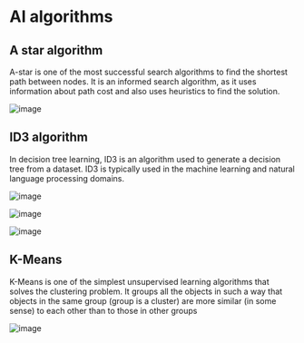 # AI algorithms

## A star algorithm
A-star is one of the most successful search algorithms to find the shortest path between nodes. It is an informed search algorithm, as it uses information about path cost and also uses heuristics to find the solution.

![image](https://user-images.githubusercontent.com/36489953/79692582-4094f380-8266-11ea-8e79-3a6c7a76745a.png)

## ID3 algorithm
In decision tree learning, ID3 is an algorithm used to generate a decision tree from a dataset. ID3 is typically used in the machine learning and natural language processing domains.

![image](https://user-images.githubusercontent.com/36489953/83983025-500df000-a92b-11ea-8d95-31a3a5d7233b.png)

![image](https://user-images.githubusercontent.com/36489953/83983040-64ea8380-a92b-11ea-9957-45211af78864.png)

![image](https://user-images.githubusercontent.com/36489953/83983053-7a5fad80-a92b-11ea-803d-b5a9e0d2835d.png)

## K-Means 
K-Means is one of the simplest unsupervised learning algorithms that solves the clustering problem. It groups all the objects in such a way that objects in the same group (group is a cluster) are more similar (in some sense) to each other than to those in other groups

![image](https://user-images.githubusercontent.com/36489953/84597715-2b070900-ae66-11ea-8157-e2cd2916d0e8.png)



